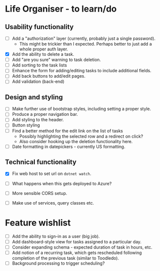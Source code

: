 # Life Organiser - to learn/do

## Usability functionality

- [ ] Add a "authorization" layer (currently, probably just a single password).
	- This might be trickier than I expected. Perhaps better to just add a whole proper auth layer.
- [X] Add the ability to delete a task.
- [ ] Add "are you sure" warning to task deletion.
- [ ] Add sorting to the task lists
- [ ] Enhance the form for adding/editing tasks to include additional fields.
- [ ] Add back buttons to add/edit pages.
- [ ] Add validation (back-end)

## Design and styling

- [ ] Make further use of bootstrap styles, including setting a proper style.
- [ ] Produce a proper navigation bar.
- [ ] Add styling to the header.
- [ ] Button styling
- [ ] Find a better method for the edit link on the list of tasks 
	- Possibly highlighting the selected row and a redirect on click?
	- Also consider hooking up the deletion functionality here.
- [ ] Date formatting in datepickers - currently US formatting.

## Technical functionality

- [X] Fix web host to set url on `dotnet watch`.
- [ ] What happens when this gets deployed to Azure?
- [ ] More sensible CORS setup.
- [ ] Make use of services, query classes etc.


# Feature wishlist

- [ ] Add the ability to sign-in as a user (big job).
- [ ] Add dashboard-style view for tasks assigned to a particular day.
- [ ] Consider expanding schema - expected duration of task in hours, etc.
- [ ] Add notion of a recurring task, which gets rescheduled following completion of the previous task (similar to Toodledo).
- [ ] Background processing to trigger scheduling?
